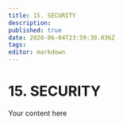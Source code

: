 ```yaml
---
title: 15. SECURITY
description: 
published: true
date: 2020-06-04T23:59:30.036Z
tags: 
editor: markdown
---
```


# 15. SECURITY
Your content here